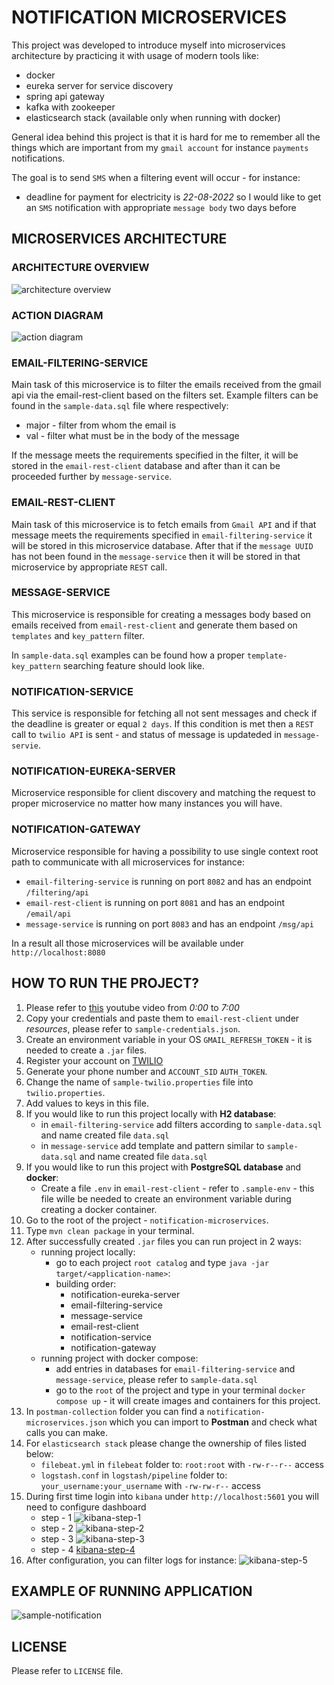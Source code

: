 # NOTIFICATION MICROSERVICES

This project was developed to introduce myself into microservices architecture by practicing 
it with usage of modern tools like:
* docker
* eureka server for service discovery
* spring api gateway
* kafka with zookeeper
* elasticsearch stack (available only when running with docker)


General idea behind this project is that it is hard for me to remember all the things which
are important from my `gmail account` for instance `payments` notifications.

The goal is to send `SMS` when a filtering event will occur - for instance:
* deadline for payment for electricity is *22-08-2022* so I would like to get an `SMS` notification 
with appropriate `message body` two days before

## MICROSERVICES ARCHITECTURE

### ARCHITECTURE OVERVIEW

![architecture overview](https://github.com/konopkagrzegorz/notification-microservices/blob/master/images/notification-microservices-overview.svg)

### ACTION DIAGRAM

![action diagram](https://github.com/konopkagrzegorz/notification-microservices/blob/master/images/action-diagram.svg)

### EMAIL-FILTERING-SERVICE
Main task of this microservice is to filter the emails received from the gmail api via the email-rest-client 
based on the filters set. Example filters can be found in the `sample-data.sql` file where respectively:
* major - filter from whom the email is
* val - filter what must be in the body of the message

If the message meets the requirements specified in the filter, it will be stored in the `email-rest-client` 
database and after than it can be proceeded further by `message-service`.

### EMAIL-REST-CLIENT
Main task of this microservice is to fetch emails from `Gmail API` and if that message meets the requirements 
specified in `email-filtering-service` it will be stored in this microservice database. After that if the `message UUID` 
has not been found in the `message-service` then it will be stored in that microservice by appropriate `REST` call.

### MESSAGE-SERVICE
This microservice is responsible for creating a messages body based on emails received from `email-rest-client` and 
generate them based on `templates` and `key_pattern` filter.

In `sample-data.sql` examples can be found how a proper `template-key_pattern` searching feature should look like.

### NOTIFICATION-SERVICE
This service is responsible for fetching all not sent messages and check if the deadline is greater or equal `2 days`.
If this condition is met then a `REST` call to `twilio API` is sent - and status of message is updateded in `message-servie`.

### NOTIFICATION-EUREKA-SERVER
Microservice responsible for client discovery and matching the request to proper microservice no matter how many instances
you will have.

### NOTIFICATION-GATEWAY
Microservice responsible for having a possibility to use single context root path to communicate with all microservices
for instance:
* `email-filtering-service` is running on port `8082` and has an endpoint `/filtering/api`
* `email-rest-client` is running on port `8081` and has an endpoint `/email/api`
* `message-service` is running on port `8083` and has an endpoint `/msg/api`

In a result all those microservices will be available under `http://localhost:8080`

## HOW TO RUN THE PROJECT?
1. Please refer to [this](https://www.youtube.com/watch?v=-rcRf7yswfM) youtube video from *0:00* to *7:00*
2. Copy your credentials and paste them to `email-rest-client` under *resources*, please refer to `sample-credentials.json`.
3. Create an environment variable in your OS `GMAIL_REFRESH_TOKEN` - it is needed to create a `.jar` files.
4. Register your account on [TWILIO](https://www.twilio.com)
5. Generate your phone number and `ACCOUNT_SID` `AUTH_TOKEN`.
6. Change the name of `sample-twilio.properties` file into `twilio.properties`.
7. Add values to keys in this file.
8. If you would like to run this project locally with **H2 database**:
   * in `email-filtering-service` add filters according to `sample-data.sql` and name created file `data.sql` 
   * in `message-service` add template and pattern similar to `sample-data.sql` and name created file `data.sql`
9. If you would like to run this project with **PostgreSQL database** and **docker**:
   * Create a file `.env` in `email-rest-client` - refer to `.sample-env` - this file wille be needed to create an environment 
   variable during creating a docker container. 
10. Go to the root of the project - `notification-microservices`. 
11. Type `mvn clean package` in your terminal. 
12. After successfully created `.jar` files you can run project in 2 ways:
    * running project locally:
      * go to each project `root catalog` and type `java -jar target/<application-name>`:
      * building order:
        * notification-eureka-server
        * email-filtering-service
        * message-service
        * email-rest-client
        * notification-service
        * notification-gateway
    * running project with docker compose:
      * add entries in databases for `email-filtering-service` and `message-service`, please refer to `sample-data.sql` 
      * go to the `root` of the project and type in your terminal `docker compose up` - it will create images 
and containers for this project. 
13. In `postman-collection` folder you can find a `notification-microservices.json` which you can import to **Postman**
and check what calls you can make.
14. For `elasticsearch stack` please change the ownership of files listed below:
    * `filebeat.yml` in `filebeat` folder to: `root:root` with `-rw-r--r--` access
    * `logstash.conf` in `logstash/pipeline` folder to: `your_username:your_username` with `-rw-rw-r--` access
15. During first time login into `kibana` under `http://localhost:5601` you will need to configure dashboard
    * step - 1
    ![kibana-step-1](https://github.com/konopkagrzegorz/notification-microservices/blob/master/images/kibana-step1.png)
    * step - 2
    ![kibana-step-2](https://github.com/konopkagrzegorz/notification-microservices/blob/master/images/kibana-step2.png)
    * step - 3
    ![kibana-step-3](https://github.com/konopkagrzegorz/notification-microservices/blob/master/images/kibana-step3.png)
    * step - 4
     [kibana-step-4](https://github.com/konopkagrzegorz/notification-microservices/blob/master/images/kibana-step4.png)
16. After configuration, you can filter logs for instance:
![kibana-step-5](https://github.com/konopkagrzegorz/notification-microservices/blob/master/images/kibana-step5.png)

## EXAMPLE OF RUNNING APPLICATION

![sample-notification](https://github.com/konopkagrzegorz/notification-microservices/blob/master/images/sample-notification.png)

## LICENSE
Please refer to `LICENSE` file.
